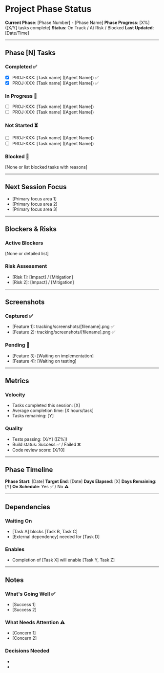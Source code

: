 # Project Phase Status

**Current Phase**: [Phase Number] - [Phase Name]
**Phase Progress**: [X%] ([X/Y] tasks complete)
**Status**: On Track / At Risk / Blocked
**Last Updated**: [Date/Time]

---

## Phase [N] Tasks

### Completed ✅
- [x] PROJ-XXX: [Task name] ([Agent Name]) ✅
- [x] PROJ-XXX: [Task name] ([Agent Name]) ✅

### In Progress 🔄
- [ ] PROJ-XXX: [Task name] ([Agent Name])
- [ ] PROJ-XXX: [Task name] ([Agent Name])

### Not Started ⏳
- [ ] PROJ-XXX: [Task name] ([Agent Name])
- [ ] PROJ-XXX: [Task name] ([Agent Name])

### Blocked 🚫
[None or list blocked tasks with reasons]

---

## Next Session Focus
- [Primary focus area 1]
- [Primary focus area 2]
- [Primary focus area 3]

---

## Blockers & Risks

### Active Blockers
[None or detailed list]

### Risk Assessment
- [Risk 1]: [Impact] / [Mitigation]
- [Risk 2]: [Impact] / [Mitigation]

---

## Screenshots

### Captured ✅
- [Feature 1]: tracking/screenshots/[filename].png ✅
- [Feature 2]: tracking/screenshots/[filename].png ✅

### Pending 📸
- [Feature 3]: [Waiting on implementation]
- [Feature 4]: [Waiting on testing]

---

## Metrics

### Velocity
- Tasks completed this session: [X]
- Average completion time: [X hours/task]
- Tasks remaining: [Y]

### Quality
- Tests passing: [X/Y] ([Z%])
- Build status: Success ✅ / Failed ❌
- Code review score: [X/10]

---

## Phase Timeline

**Phase Start**: [Date]
**Target End**: [Date]
**Days Elapsed**: [X]
**Days Remaining**: [Y]
**On Schedule**: Yes ✅ / No ⚠️

---

## Dependencies

### Waiting On
- [Task A] blocks [Task B, Task C]
- [External dependency] needed for [Task D]

### Enables
- Completion of [Task X] will enable [Task Y, Task Z]

---

## Notes

### What's Going Well ✅
- [Success 1]
- [Success 2]

### What Needs Attention ⚠️
- [Concern 1]
- [Concern 2]

### Decisions Needed
- [Decision 1]: [Context]
- [Decision 2]: [Context]
